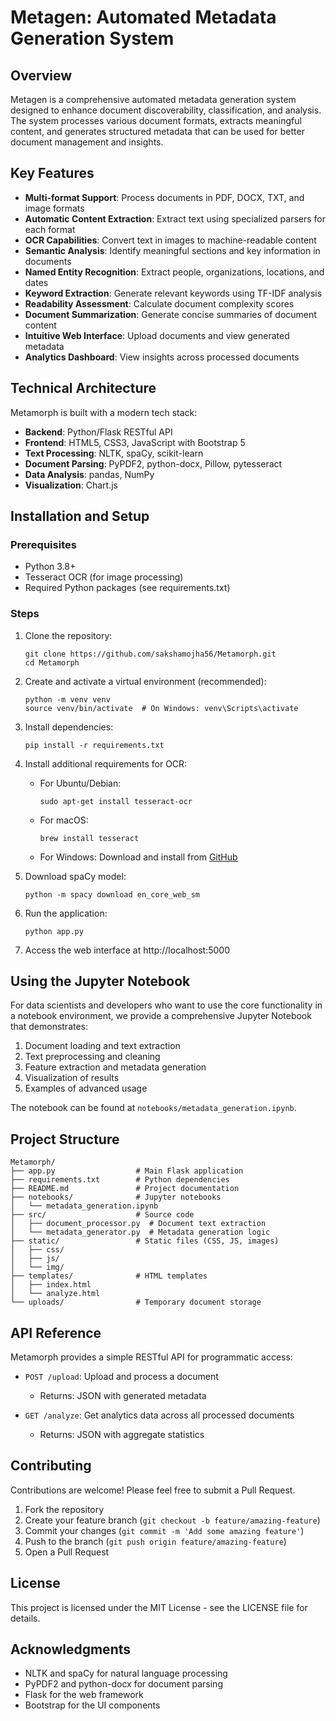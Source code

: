# Metagen: Automated Metadata Generation System

## Overview

Metagen is a comprehensive automated metadata generation system designed to enhance document discoverability, classification, and analysis. The system processes various document formats, extracts meaningful content, and generates structured metadata that can be used for better document management and insights.

## Key Features

- **Multi-format Support**: Process documents in PDF, DOCX, TXT, and image formats
- **Automatic Content Extraction**: Extract text using specialized parsers for each format
- **OCR Capabilities**: Convert text in images to machine-readable content
- **Semantic Analysis**: Identify meaningful sections and key information in documents
- **Named Entity Recognition**: Extract people, organizations, locations, and dates
- **Keyword Extraction**: Generate relevant keywords using TF-IDF analysis
- **Readability Assessment**: Calculate document complexity scores
- **Document Summarization**: Generate concise summaries of document content
- **Intuitive Web Interface**: Upload documents and view generated metadata
- **Analytics Dashboard**: View insights across processed documents

## Technical Architecture

Metamorph is built with a modern tech stack:

- **Backend**: Python/Flask RESTful API
- **Frontend**: HTML5, CSS3, JavaScript with Bootstrap 5
- **Text Processing**: NLTK, spaCy, scikit-learn
- **Document Parsing**: PyPDF2, python-docx, Pillow, pytesseract
- **Data Analysis**: pandas, NumPy
- **Visualization**: Chart.js

## Installation and Setup

### Prerequisites

- Python 3.8+
- Tesseract OCR (for image processing)
- Required Python packages (see requirements.txt)

### Steps

1. Clone the repository:
   ```
   git clone https://github.com/sakshamojha56/Metamorph.git
   cd Metamorph
   ```

2. Create and activate a virtual environment (recommended):
   ```
   python -m venv venv
   source venv/bin/activate  # On Windows: venv\Scripts\activate
   ```

3. Install dependencies:
   ```
   pip install -r requirements.txt
   ```

4. Install additional requirements for OCR:
   - For Ubuntu/Debian:
     ```
     sudo apt-get install tesseract-ocr
     ```
   - For macOS:
     ```
     brew install tesseract
     ```
   - For Windows: Download and install from [GitHub](https://github.com/UB-Mannheim/tesseract/wiki)

5. Download spaCy model:
   ```
   python -m spacy download en_core_web_sm
   ```

6. Run the application:
   ```
   python app.py
   ```

7. Access the web interface at http://localhost:5000

## Using the Jupyter Notebook

For data scientists and developers who want to use the core functionality in a notebook environment, we provide a comprehensive Jupyter Notebook that demonstrates:

1. Document loading and text extraction
2. Text preprocessing and cleaning
3. Feature extraction and metadata generation
4. Visualization of results
5. Examples of advanced usage

The notebook can be found at `notebooks/metadata_generation.ipynb`.

## Project Structure

```
Metamorph/
├── app.py                  # Main Flask application
├── requirements.txt        # Python dependencies
├── README.md               # Project documentation
├── notebooks/              # Jupyter notebooks
│   └── metadata_generation.ipynb
├── src/                    # Source code
│   ├── document_processor.py  # Document text extraction
│   └── metadata_generator.py  # Metadata generation logic
├── static/                 # Static files (CSS, JS, images)
│   ├── css/
│   ├── js/
│   └── img/
├── templates/              # HTML templates
│   ├── index.html
│   └── analyze.html
└── uploads/                # Temporary document storage
```

## API Reference

Metamorph provides a simple RESTful API for programmatic access:

- `POST /upload`: Upload and process a document
  - Returns: JSON with generated metadata

- `GET /analyze`: Get analytics data across all processed documents
  - Returns: JSON with aggregate statistics

## Contributing

Contributions are welcome! Please feel free to submit a Pull Request.

1. Fork the repository
2. Create your feature branch (`git checkout -b feature/amazing-feature`)
3. Commit your changes (`git commit -m 'Add some amazing feature'`)
4. Push to the branch (`git push origin feature/amazing-feature`)
5. Open a Pull Request

## License

This project is licensed under the MIT License - see the LICENSE file for details.

## Acknowledgments

- NLTK and spaCy for natural language processing
- PyPDF2 and python-docx for document parsing
- Flask for the web framework
- Bootstrap for the UI components
